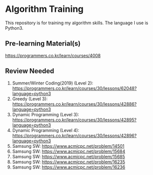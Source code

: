 # Algorithm Training
This repository is for training my algorithm skills.
The language I use is Python3.

## Pre-learning Material(s)
https://programmers.co.kr/learn/courses/4008

## Review Needed
1. Summer/Winter Coding(2019) (Level 2): https://programmers.co.kr/learn/courses/30/lessons/62048?language=python3
2. Greedy (Level 3): https://programmers.co.kr/learn/courses/30/lessons/42886?language=python3
3. Dynamic Programming (Level 3): https://programmers.co.kr/learn/courses/30/lessons/42895?language=python3
4. Dynamic Programming (Level 4): https://programmers.co.kr/learn/courses/30/lessons/42896?language=python3
5. Samsung SW: https://www.acmicpc.net/problem/14501
6. Samsung SW: https://www.acmicpc.net/problem/15684
7. Samsung SW: https://www.acmicpc.net/problem/15685
8. Samsung SW: https://www.acmicpc.net/problem/16235
9. Samsung SW: https://www.acmicpc.net/problem/16236
